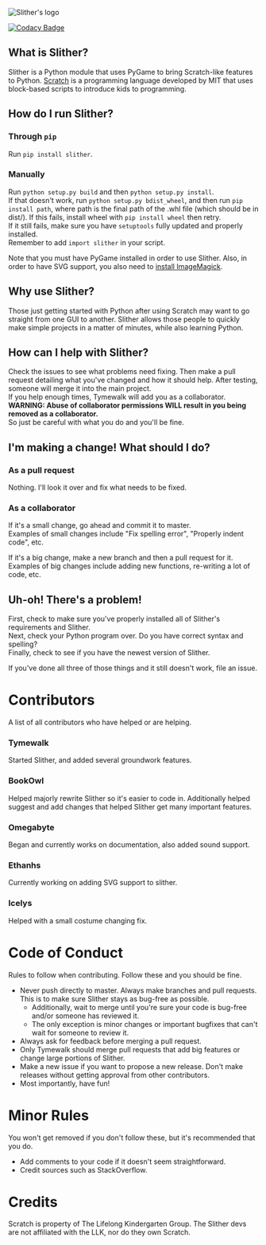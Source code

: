 ![Slither's logo](https://cloud.githubusercontent.com/assets/13385064/14028163/82c374ea-f1d1-11e5-84b7-8ebc442b2d70.png)

[![Codacy Badge](https://api.codacy.com/project/badge/grade/6c21312189334c1782a49e152d0f4b78)](https://www.codacy.com/app/stanleybookowl/Slither)

## What is Slither?
Slither is a Python module that uses PyGame to bring Scratch-like features to Python.
[Scratch](scratch.mit.edu) is a programming language developed by MIT that uses block-based scripts to introduce kids to programming.

## How do I run Slither?
### Through `pip`
Run `pip install slither`.

### Manually
Run `python setup.py build` and then `python setup.py install`.<br />
If that doesn't work, run `python setup.py bdist_wheel`, and then run `pip install path`, where path is the final path of the .whl file (which should be in dist/). If this fails, install wheel with `pip install wheel` then retry.<br />
If it still fails, make sure you have `setuptools` fully updated and properly installed.<br />
Remember to add `import slither` in your script.<br />

Note that you must have PyGame installed in order to use Slither. Also, in order to have SVG support, you also need to [install ImageMagick](Installing-ImageMagick.md).

## Why use Slither?
Those just getting started with Python after using Scratch may want to go straight from one GUI to another. Slither allows those people to quickly make simple projects in a matter of minutes, while also learning Python.

## How can I help with Slither?
Check the issues to see what problems need fixing. Then make a pull request detailing what you've changed and how it should help. After testing, someone will merge it into the main project.<br />
If you help enough times, Tymewalk will add you as a collaborator.<br />
**WARNING: Abuse of collaborator permissions WILL result in you being removed as a collaborator.**<br />
So just be careful with what you do and you'll be fine.<br />

## I'm making a change! What should I do?
### As a pull request
Nothing. I'll look it over and fix what needs to be fixed.

### As a collaborator
If it's a small change, go ahead and commit it to master.<br />
Examples of small changes include "Fix spelling error", "Properly indent code", etc.

If it's a big change, make a new branch and then a pull request for it.<br />
Examples of big changes include adding new functions, re-writing a lot of code, etc.

## Uh-oh! There's a problem!
First, check to make sure you've properly installed all of Slither's requirements and Slither.<br />
Next, check your Python program over. Do you have correct syntax and spelling?<br />
Finally, check to see if you have the newest version of Slither.

If you've done all three of those things and it still doesn't work, file an issue.

# Contributors
A list of all contributors who have helped or are helping.

### Tymewalk
Started Slither, and added several groundwork features.

### BookOwl
Helped majorly rewrite Slither so it's easier to code in. Additionally helped suggest and add changes that helped Slither get many important features.

### Omegabyte
Began and currently works on documentation, also added sound support.

### Ethanhs
Currently working on adding SVG support to slither.

### Icelys
Helped with a small costume changing fix.

# Code of Conduct
Rules to follow when contributing. Follow these and you should be fine.

- Never push directly to master. Always make branches and pull requests. This is to make sure Slither stays as bug-free as possible.
  - Additionally, wait to merge until you're sure your code is bug-free and/or someone has reviewed it.
  - The only exception is minor changes or important bugfixes that can't wait for someone to review it.
- Always ask for feedback before merging a pull request.
- Only Tymewalk should merge pull requests that add big features or change large portions of Slither.
- Make a new issue if you want to propose a new release. Don't make releases without getting approval from other contributors.
- Most importantly, have fun!

# Minor Rules
You won't get removed if you don't follow these, but it's recommended that you do.

- Add comments to your code if it doesn't seem straightforward.
- Credit sources such as StackOverflow.

# Credits
Scratch is property of The Lifelong Kindergarten Group. The Slither devs are not affiliated with the LLK, nor do they own Scratch.
